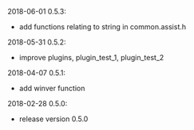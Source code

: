 
2018-06-01 0.5.3:
 - add functions relating to string in common.assist.h

2018-05-31 0.5.2:
 - improve plugins, plugin_test_1, plugin_test_2

2018-04-07 0.5.1:
 - add winver function

2018-02-28 0.5.0:
 - release version 0.5.0
